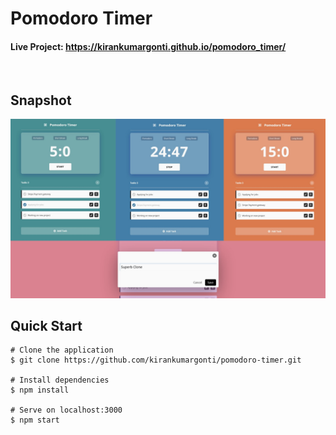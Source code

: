 # Pomodoro Timer

#### **Live Project: https://kirankumargonti.github.io/pomodoro_timer/**

<br />

## Snapshot

[![Snapshot](/src/Assets/snap.jpg)](https://kirankumargonti.github.io/pomodoro_timer/)

## Quick Start

    # Clone the application
    $ git clone https://github.com/kirankumargonti/pomodoro-timer.git

    # Install dependencies
    $ npm install

    # Serve on localhost:3000
    $ npm start
